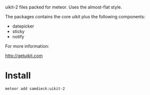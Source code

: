 
uikit-2 files packed for meteor.
Uses the almost-flat style.

The packages contains the core uikit plus the following components:

* datepicker
* sticky
* notify

For more information:

http://getuikit.com

# Install
    meteor add samdieck:uikit-2
